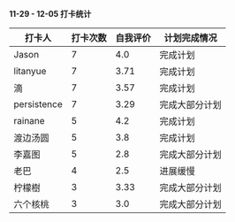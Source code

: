 **11-29 - 12-05 打卡统计**

| 打卡人     | 打卡次数 | 自我评价 | 计划完成情况   |
| ---------- | -------- | -------- | -------------- |
|Jason|7|4.0|完成计划|
|litanyue|7|3.71|完成计划|
|滴|7|3.57|完成计划|
|persistence|7|3.29|完成大部分计划|
|rainane|5|4.2|完成计划|
|渡边汤圆|5|3.8|完成计划|
|李嘉图|5|2.8|完成大部分计划|
|老巴|4|2.5|进展缓慢|
|柠檬樹|3|3.33|完成大部分计划|
|六个核桃|3|3.0|完成大部分计划|


